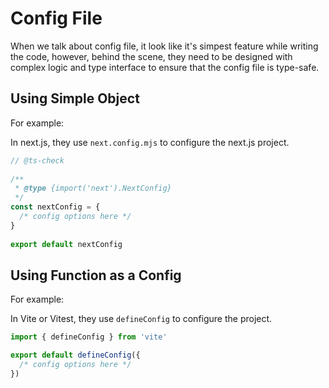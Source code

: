 # Config File

When we talk about config file, it look like it's simpest feature while writing the code, however, 
behind the scene, they need to be designed with complex logic and type interface to ensure that the config file is type-safe.

## Using Simple Object

For example:

In next.js, they use `next.config.mjs` to configure the next.js project.

```ts
// @ts-check
 
/**
 * @type {import('next').NextConfig}
 */
const nextConfig = {
  /* config options here */
}
 
export default nextConfig
```

## Using Function as a Config

For example: 

In Vite or Vitest, they use `defineConfig` to configure the project.

```ts
import { defineConfig } from 'vite'

export default defineConfig({
  /* config options here */
})
```